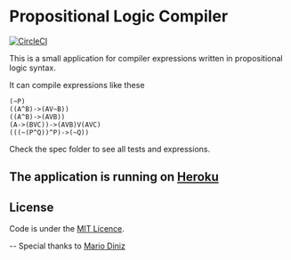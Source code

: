 # Propositional Logic Compiler

[![CircleCI](https://circleci.com/gh/cmendesce/propositional-logic-compiler.svg?style=svg)](https://circleci.com/gh/cmendesce/propositional-logic-compiler)

This is a small application for compiler expressions written in propositional logic syntax. 

It can compile expressions like these

```
(~P)
((A^B)->(AV~B))
((A^B)->(AVB))
(A->(BVC))->(AVB)V(AVC)
(((~(P^Q))^P)->(~Q))
```
Check the spec folder to see all tests and expressions.

## The application is running on [Heroku](https://ppgia-compiler.herokuapp.com)

## License
Code is under the [MIT Licence](LICENSE).

--
Special thanks to [Mario Diniz](https://github.com/mariohd)
